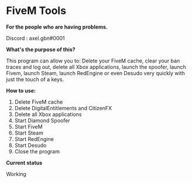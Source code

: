 # FiveM Tools

**For the people who are having problems.**  

Discord : axel.gbn#0001

**What's the purpose of this?**

This program can allow you to: Delete your FiveM cache, clear your ban traces and log out, delete all Xbox applications, launch the spoofer, launch Fivem, launch Steam, launch RedEngine or even Desudo very quickly with just the touch of a keys.

**How to use:**
1. Delete FiveM cache
2. Delete DigitalEntitlements and CitizenFX
3. Delete all Xbox applications
4. Start Diamond Spoofer
5. Start FiveM
6. Start Steam
7. Start RedEngine
8. Start Desudo
9. Close the program 

**Current status**

Working 






